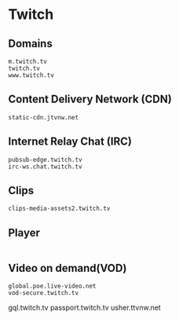 # Twitch

## Domains

```
m.twitch.tv
twitch.tv
www.twitch.tv
```

## Content Delivery Network (CDN)

```
static-cdn.jtvnw.net

```

## Internet Relay Chat (IRC)

```
pubsub-edge.twitch.tv
irc-ws.chat.twitch.tv
```

## Clips

```
clips-media-assets2.twitch.tv
```

## Player

```

```
## Video on demand(VOD)

```
global.poe.live-video.net
vod-secure.twitch.tv
```

gql.twitch.tv
passport.twitch.tv
usher.ttvnw.net
